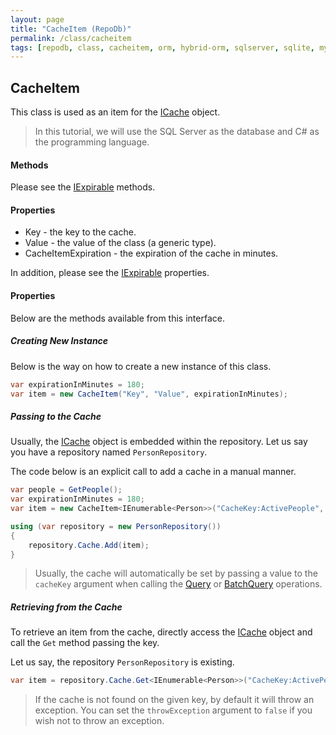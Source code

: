 ```yaml
---
layout: page
title: "CacheItem (RepoDb)"
permalink: /class/cacheitem
tags: [repodb, class, cacheitem, orm, hybrid-orm, sqlserver, sqlite, mysql, postgresql]
---
```


## CacheItem

This class is used as an item for the [ICache](/interface/icache) object.

> In this tutorial, we will use the SQL Server as the database and C# as the programming language.

#### Methods

Please see the [IExpirable](/interface/iexpirable) methods.

#### Properties

- Key - the key to the cache.
- Value - the value of the class (a generic type).
- CacheItemExpiration - the expiration of the cache in minutes.

In addition, please see the [IExpirable](/interface/iexpirable) properties.

#### Properties

Below are the methods available from this interface.


##### Creating New Instance

Below is the way on how to create a new instance of this class.

```csharp
var expirationInMinutes = 180;
var item = new CacheItem("Key", "Value", expirationInMinutes);
```

##### Passing to the Cache

Usually, the [ICache](/interface/icache) object is embedded within the repository. Let us say you have a repository named `PersonRepository`.

The code below is an explicit call to add a cache in a manual manner.

```csharp
var people = GetPeople();
var expirationInMinutes = 180;
var item = new CacheItem<IEnumerable<Person>>("CacheKey:ActivePeople", people, expirationInMinutes);

using (var repository = new PersonRepository())
{
    repository.Cache.Add(item);
}
```

> Usually, the cache will automatically be set by passing a value to the `cacheKey` argument when calling the [Query](/operation/query) or [BatchQuery](/operation/batchquery) operations.

##### Retrieving from the Cache

To retrieve an item from the cache, directly access the [ICache](/interface/icache) object and call the `Get` method passing the key.

Let us say, the repository `PersonRepository` is existing.

```csharp
var item = repository.Cache.Get<IEnumerable<Person>>("CacheKey:ActivePeople");
```

> If the cache is not found on the given key, by default it will throw an exception. You can set the `throwException` argument to `false` if you wish not to throw an exception.

